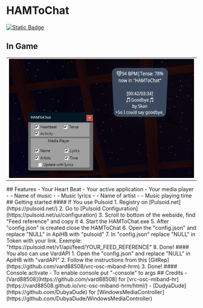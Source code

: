 # HAMToChat
[![Static Badge](https://img.shields.io/badge/HAMToChat-v0.1-green)](https://github.com/1sup4ik1/HAMToChat/releases/tag/v0.1)
## In Game
<table>
  <tr>
    <td align="center"><img src="https://github.com/1sup4ik1/HAMToChat/blob/master/image/image.png" alt="login"></td>
  </tr>
</table>
## Features
- Your Heart Beat
- Your active application
- Your media player
- - Name of music
- - Music lyrics
- - Name of artist
- - Music playing time
## Getting started
#### If You use Pulsoid
1. Registry on [Pulsoid.net](https://pulsoid.net/)
2. Go to [Pulsoid Configuration](https://pulsoid.net/ui/configuration)
3. Scroll to bottom of the webside, find "Feed reference" and copy it
4. Start the HAMToChat.exe
5. After "config.json" is created close the HAMToChat
6. Open the "config.json" and replace "NULL" in ApiHB with "pulsoid"
7. In "config.json" replace "NULL" in Token with your link. Exemple: "https://pulsoid.net/v1/api/feed/YOUR_FEED_REFERENCE"
8. Done!
#### You also can use VardAPI
1. Open the "config.json" and replace "NULL" in ApiHB with "vardAPI"
2. Follow the instructions from this [GitRep](https://github.com/vard88508/vrc-osc-miband-hrm)
3. Done!
#### Console activate
- To enable console put "-console" to args
## Credits
- [Vard88508](https://github.com/vard88508) for [vrc-osc-miband-hr](https://vard88508.github.io/vrc-osc-miband-hrm/html/)
- [DudyaDude](https://github.com/DubyaDude) for [WindowsMediaController](https://github.com/DubyaDude/WindowsMediaController)